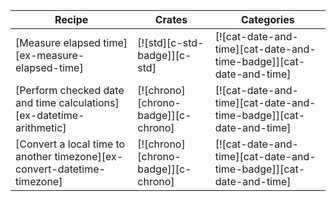 | Recipe | Crates | Categories |
|--------|--------|------------|
| [Measure elapsed time][ex-measure-elapsed-time] | [![std][c-std-badge]][c-std] | [![cat-date-and-time][cat-date-and-time-badge]][cat-date-and-time] |
| [Perform checked date and time calculations][ex-datetime-arithmetic] | [![chrono][chrono-badge]][c-chrono] | [![cat-date-and-time][cat-date-and-time-badge]][cat-date-and-time] |
| [Convert a local time to another timezone][ex-convert-datetime-timezone] | [![chrono][chrono-badge]][c-chrono] | [![cat-date-and-time][cat-date-and-time-badge]][cat-date-and-time] |

